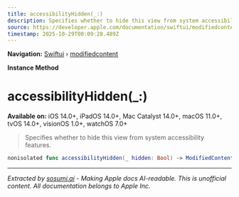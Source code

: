 ```yaml
---
title: accessibilityHidden(_:)
description: Specifies whether to hide this view from system accessibility features.
source: https://developer.apple.com/documentation/swiftui/modifiedcontent/accessibilityhidden(_:)
timestamp: 2025-10-29T00:09:28.489Z
---
```


**Navigation:** [Swiftui](/documentation/swiftui) › [modifiedcontent](/documentation/swiftui/modifiedcontent)

**Instance Method**

# accessibilityHidden(_:)

**Available on:** iOS 14.0+, iPadOS 14.0+, Mac Catalyst 14.0+, macOS 11.0+, tvOS 14.0+, visionOS 1.0+, watchOS 7.0+

> Specifies whether to hide this view from system accessibility features.

```swift
nonisolated func accessibilityHidden(_ hidden: Bool) -> ModifiedContent<Content, Modifier>
```

---

*Extracted by [sosumi.ai](https://sosumi.ai) - Making Apple docs AI-readable.*
*This is unofficial content. All documentation belongs to Apple Inc.*
